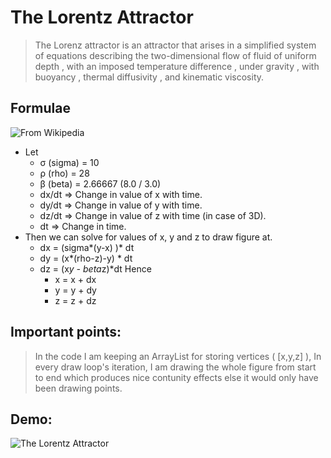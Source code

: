 # The Lorentz Attractor
> The Lorenz attractor is an attractor that arises in a simplified system of equations describing the two-dimensional flow of fluid of uniform depth , with an imposed temperature difference , under gravity , with buoyancy , thermal diffusivity , and kinematic viscosity.

## Formulae
<img src="https://wikimedia.org/api/rest_v1/media/math/render/svg/5f993e17e16f1c3ea4ad7031353c61164a226bb8" title="From Wikipedia">

- Let 
   - σ (sigma) = 10
   - ρ (rho) = 28
   - β (beta) = 2.66667 (8.0 / 3.0)
   - dx/dt => Change in value of x with time.
   - dy/dt => Change in value of y with time.
   - dz/dt => Change in value of z with time (in case of 3D).
   - dt => Change in time.
- Then we can solve for values of x, y and z to draw figure at.
   - dx = (sigma*(y-x) )* dt
   - dy = (x*(rho-z)-y) * dt
   - dz = (x*y - beta*z)*dt
   Hence
      - x = x + dx
      - y = y + dy
      - z = z + dz

## Important points:
> In the code I am keeping an ArrayList for storing vertices ( [x,y,z] ), In every draw loop's iteration, I am drawing the whole figure from start to end which produces nice contunity effects else it would only have been drawing points.

## Demo:

<img src="https://j.gifs.com/MQVgzR.gif" title="The Lorentz Attractor">
